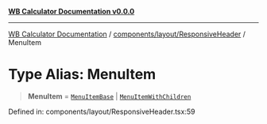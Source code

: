 [**WB Calculator Documentation v0.0.0**](../../../../README.md)

***

[WB Calculator Documentation](../../../../README.md) / [components/layout/ResponsiveHeader](../README.md) / MenuItem

# Type Alias: MenuItem

> **MenuItem** = [`MenuItemBase`](../interfaces/MenuItemBase.md) \| [`MenuItemWithChildren`](../interfaces/MenuItemWithChildren.md)

Defined in: components/layout/ResponsiveHeader.tsx:59
